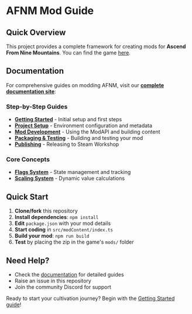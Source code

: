 # AFNM Mod Guide

## Quick Overview

This project provides a complete framework for creating mods for **Ascend From Nine Mountains**. You can find the game [here](https://lyeeedar.itch.io/ascend-from-nine-mountains).

## Documentation

For comprehensive guides on modding AFNM, visit our **[complete documentation site](docs/)**:

### Step-by-Step Guides
- **[Getting Started](docs/getting-started)** - Initial setup and first steps
- **[Project Setup](docs/guides/project-setup)** - Environment configuration and metadata
- **[Mod Development](docs/guides/mod-development)** - Using the ModAPI and building content
- **[Packaging & Testing](docs/guides/packaging-testing)** - Building and testing your mod
- **[Publishing](docs/guides/publishing)** - Releasing to Steam Workshop

### Core Concepts
- **[Flags System](docs/concepts/flags)** - State management and tracking
- **[Scaling System](docs/concepts/scaling)** - Dynamic value calculations

## Quick Start

1. **Clone/fork** this repository
2. **Install dependencies**: `npm install`
3. **Edit** `package.json` with your mod details
4. **Start coding** in `src/modContent/index.ts`
5. **Build your mod**: `npm run build`
6. **Test** by placing the zip in the game's `mods/` folder

## Need Help?

- Check the [documentation](docs/) for detailed guides
- Raise an issue in this repository
- Join the community Discord for support

Ready to start your cultivation journey? Begin with the [Getting Started guide](docs/getting-started)!
